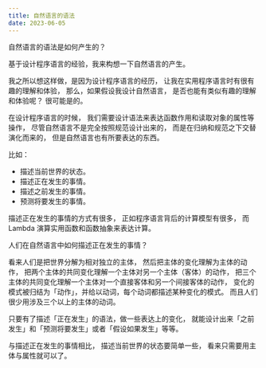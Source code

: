 ```yaml
---
title: 自然语言的语法
date: 2023-06-05
---
```


自然语言的语法是如何产生的？

基于设计程序语言的经验，我来构想一下自然语言的产生。

我之所以想这样做，是因为设计程序语言的经历，
让我在实用程序语言时有很有趣的理解和体验，
那么，如果假设我设计自然语言，
是否也能有类似有趣的理解和体验呢？
很可能是的。

在设计程序语言的时候，
我们需要设计语法来表达函数作用和读取对象的属性等操作，
尽管自然语言不是完全按照规范设计出来的，
而是在归纳和规范之下交替演化而来的，
但是自然语言也有所要表达的东西。

比如：

- 描述当前世界的状态。
- 描述正在发生的事情。
- 描述之前发生的事情。
- 预测将要发生的事情。

描述正在发生的事情的方式有很多，
正如程序语言背后的计算模型有很多，
而 Lambda 演算实用函数和函数抽象来表达计算。

人们在自然语言中如何描述正在发生的事情？

看来人们是把世界分解为相对独立的主体，
然后把主体的变化理解为主体的动作，
把两个主体的共同变化理解一个主体对另一个主体（客体）的动作，
把三个主体的共同变化理解一个主体对一个直接客体和另一个间接客体的动作，
变化的模式被归结为「动作」，并给以动词，每个动词都描述某种变化的模式。
而且人们很少用涉及三个以上的主体的动词。

只要有了描述「正在发生」的语法，做一些表达上的变化，
就能设计出来「之前发生」和「预测将要发生」或者「假设如果发生」等等。

与描述正在发生的事情相比，
描述当前世界的状态要简单一些，
看来只需要用主体与属性就可以了。
